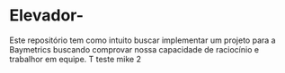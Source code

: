 # Elevador-
Este repositório tem como intuito buscar implementar um projeto para a Baymetrics buscando comprovar nossa capacidade de raciocínio e trabalhor em equipe. T
teste mike 2
